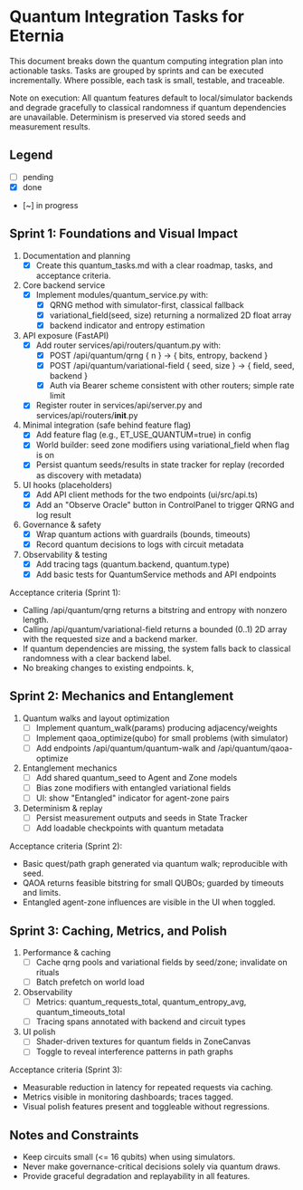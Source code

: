 # Quantum Integration Tasks for Eternia

This document breaks down the quantum computing integration plan into actionable tasks. Tasks are grouped by sprints and
can be executed incrementally. Where possible, each task is small, testable, and traceable.

Note on execution: All quantum features default to local/simulator backends and degrade gracefully to classical
randomness if quantum dependencies are unavailable. Determinism is preserved via stored seeds and measurement results.

## Legend

- [ ] pending
- [x] done
- [~] in progress

## Sprint 1: Foundations and Visual Impact

1. Documentation and planning
    - [x] Create this quantum_tasks.md with a clear roadmap, tasks, and acceptance criteria.
2. Core backend service
    - [x] Implement modules/quantum_service.py with:
        - [x] QRNG method with simulator-first, classical fallback
        - [x] variational_field(seed, size) returning a normalized 2D float array
        - [x] backend indicator and entropy estimation
3. API exposure (FastAPI)
    - [x] Add router services/api/routers/quantum.py with:
        - [x] POST /api/quantum/qrng { n } -> { bits, entropy, backend }
        - [x] POST /api/quantum/variational-field { seed, size } -> { field, seed, backend }
        - [x] Auth via Bearer scheme consistent with other routers; simple rate limit
    - [x] Register router in services/api/server.py and services/api/routers/__init__.py
4. Minimal integration (safe behind feature flag)
    - [x] Add feature flag (e.g., ET_USE_QUANTUM=true) in config
    - [x] World builder: seed zone modifiers using variational_field when flag is on
    - [x] Persist quantum seeds/results in state tracker for replay (recorded as discovery with metadata)
5. UI hooks (placeholders)
    - [x] Add API client methods for the two endpoints (ui/src/api.ts)
    - [x] Add an "Observe Oracle" button in ControlPanel to trigger QRNG and log result
6. Governance & safety
   - [x] Wrap quantum actions with guardrails (bounds, timeouts)
   - [x] Record quantum decisions to logs with circuit metadata
7. Observability & testing
   - [x] Add tracing tags (quantum.backend, quantum.type)
   - [x] Add basic tests for QuantumService methods and API endpoints

Acceptance criteria (Sprint 1):

- Calling /api/quantum/qrng returns a bitstring and entropy with nonzero length.
- Calling /api/quantum/variational-field returns a bounded (0..1) 2D array with the requested size and a backend marker.
- If quantum dependencies are missing, the system falls back to classical randomness with a clear backend label.
- No breaking changes to existing endpoints.
  k,

## Sprint 2: Mechanics and Entanglement

1. Quantum walks and layout optimization
    - [ ] Implement quantum_walk(params) producing adjacency/weights
    - [ ] Implement qaoa_optimize(qubo) for small problems (with simulator)
    - [ ] Add endpoints /api/quantum/quantum-walk and /api/quantum/qaoa-optimize
2. Entanglement mechanics
    - [ ] Add shared quantum_seed to Agent and Zone models
    - [ ] Bias zone modifiers with entangled variational fields
    - [ ] UI: show "Entangled" indicator for agent-zone pairs
3. Determinism & replay
    - [ ] Persist measurement outputs and seeds in State Tracker
    - [ ] Add loadable checkpoints with quantum metadata

Acceptance criteria (Sprint 2):

- Basic quest/path graph generated via quantum walk; reproducible with seed.
- QAOA returns feasible bitstring for small QUBOs; guarded by timeouts and limits.
- Entangled agent-zone influences are visible in the UI when toggled.

## Sprint 3: Caching, Metrics, and Polish

1. Performance & caching
    - [ ] Cache qrng pools and variational fields by seed/zone; invalidate on rituals
    - [ ] Batch prefetch on world load
2. Observability
    - [ ] Metrics: quantum_requests_total, quantum_entropy_avg, quantum_timeouts_total
    - [ ] Tracing spans annotated with backend and circuit types
3. UI polish
    - [ ] Shader-driven textures for quantum fields in ZoneCanvas
    - [ ] Toggle to reveal interference patterns in path graphs

Acceptance criteria (Sprint 3):

- Measurable reduction in latency for repeated requests via caching.
- Metrics visible in monitoring dashboards; traces tagged.
- Visual polish features present and toggleable without regressions.

## Notes and Constraints

- Keep circuits small (<= 16 qubits) when using simulators.
- Never make governance-critical decisions solely via quantum draws.
- Provide graceful degradation and replayability in all features.
